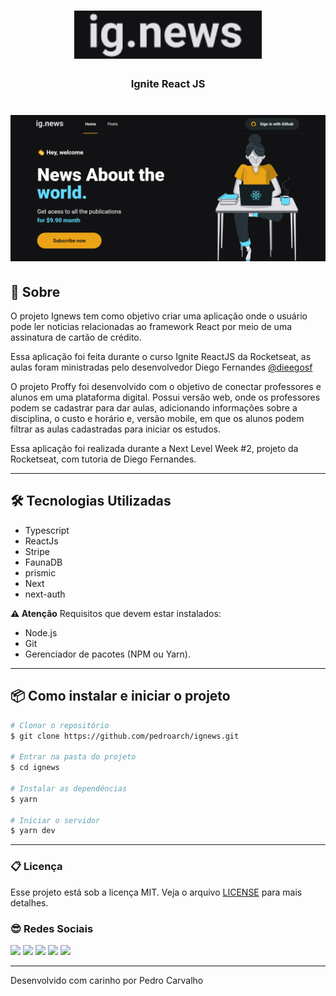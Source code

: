 <h1 align="center">
    <img  width= '300'src=".\.github\ignewslogo.png">
</h1>

<h3 align="center"> Ignite React JS </h3>



<h1 align="center">
    <img src=".\.github\ignews-thumbnail.png">
</h1>


## 🚀 Sobre

O projeto Ignews tem como objetivo criar uma aplicação onde o usuário pode ler noticias relacionadas ao framework React por meio de uma assinatura de cartão de crédito.

Essa aplicação foi feita durante o curso Ignite ReactJS da Rocketseat, as aulas foram ministradas pelo desenvolvedor Diego Fernandes [@dieegosf](https://twitter.com/dieegosf)

O projeto Proffy foi desenvolvido com o objetivo de conectar professores e alunos em uma plataforma digital. Possui versão web, onde os professores podem se cadastrar para dar aulas, adicionando informações sobre a disciplina, o custo e horário e, versão mobile, em que os alunos podem filtrar as aulas cadastradas para iniciar os estudos.

Essa aplicação foi realizada durante a Next Level Week #2, projeto da Rocketseat, com tutoria de Diego Fernandes.

  

---

## 🛠️ Tecnologias Utilizadas

- Typescript
- ReactJs
- Stripe
- FaunaDB
- prismic
- Next
- next-auth


**⚠️ Atenção** Requisitos que devem estar instalados:

- Node.js
- Git 
- Gerenciador de pacotes (NPM ou Yarn).

---
## 📦 Como instalar e iniciar o projeto


```bash
# Clonar o repositório
$ git clone https://github.com/pedroarch/ignews.git 

# Entrar na pasta do projeto
$ cd ignews

# Instalar as dependências
$ yarn

# Iniciar o servidor
$ yarn dev

```

---

### 📋 Licença

Esse projeto está sob a licença MIT. Veja o arquivo [LICENSE](LICENSE.md) para mais detalhes.


### 😎 Redes Sociais

<div>
  <a href="https://www.linkedin.com/in/pedro-franco-carvalho/" target="_blank"><img src="https://img.shields.io/badge/LinkedIn-0077B5?style=for-the-badge&logo=linkedin&logoColor=white" target="_blank"></a> 
  <a href="https://instagram.com/pedroarch" target="_blank"><img src="https://img.shields.io/badge/-Instagram-%23E4405F?style=for-the-badge&logo=instagram&logoColor=white"         target="_blank"></a>
  <a href="https://www.twitter.com/pedroarch" target="_blank"><img src="https://img.shields.io/badge/Twitter-1DA1F2?style=for-the-badge&logo=twitter&logoColor=white"         target="_blank"></a>
    <a href="https://api.whatsapp.com/send/?phone=5551991218191&text=Ola%2C+Pedro&app_absent=0" target="_blank"><img src="https://img.shields.io/badge/WhatsApp-25D366?style=for-the-badge&logo=whatsapp&logoColor=white"         target="_blank"></a>
  <a href = "mailto:pedrofrancocarvalho@gmail.com"><img src="https://img.shields.io/badge/Gmail-D14836?style=for-the-badge&logo=gmail&logoColor=white" target="_blank"></a>
</div>


---
Desenvolvido com carinho por Pedro Carvalho